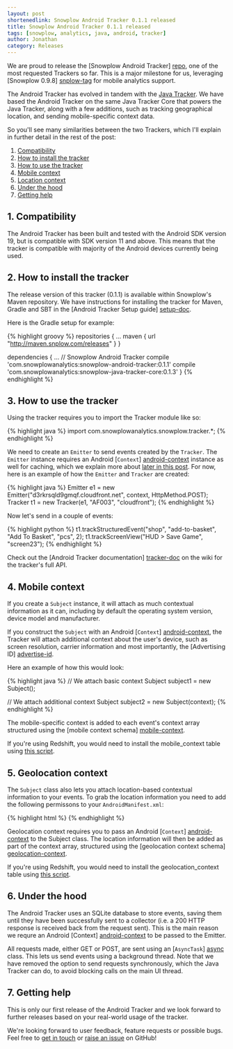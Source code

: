 ```yaml
---
layout: post
shortenedlink: Snowplow Android Tracker 0.1.1 released
title: Snowplow Android Tracker 0.1.1 released
tags: [snowplow, analytics, java, android, tracker]
author: Jonathan
category: Releases
---
```


We are proud to release the [Snowplow Android Tracker] [repo], one of the most requested Trackers so far. This is a major milestone for us, leveraging [Snowplow 0.9.8] [snplow-tag] for mobile analytics support.

The Android Tracker has evolved in tandem with the [Java Tracker][java-repo]. We have based the Android Tracker on the same Java Tracker Core that powers the Java Tracker, along with a few additions, such as tracking geographical location, and sending mobile-specific context data.

So you'll see many similarities between the two Trackers, which I'll explain in further detail in the rest of the post:

1. [Compatibility](/blog/2014/09/xx/snowplow-android-tracker-0.1.1-released/#compatibility)
2. [How to install the tracker](/blog/2014/09/xx/snowplow-android-tracker-0.1.1-released/#how-to-install)
3. [How to use the tracker](/blog/2014/09/xx/snowplow-android-tracker-0.1.1-released/#how-to-use)
4. [Mobile context](/blog/2014/09/xx/snowplow-android-tracker-0.1.1-released/#mobile-context)
5. [Location context](/blog/2014/09/xx/snowplow-android-tracker-0.1.1-released/#geolocation-context)
6. [Under the hood](/blog/2014/09/xx/snowplow-android-tracker-0.1.1-released/#under-the-hood)
7. [Getting help](/blog/2014/09/xx/snowplow-android-tracker-0.1.1-released/#help)

<!--more-->

<h2><a name="compatibility">1. Compatibility</a></h2>

The Android Tracker has been built and tested with the Android SDK version 19, but is compatible with SDK version 11 and above. This means that the tracker is compatible with majority of the Android devices currently being used.

<h2><a name="how-to-install">2. How to install the tracker</a></h2>

The release version of this tracker (0.1.1) is available within Snowplow's Maven repository. We have instructions for installing the tracker for Maven, Gradle and SBT in the [Android Tracker Setup guide] [setup-doc].

Here is the Gradle setup for example:

{% highlight groovy %}
repositories {
    ...
    maven {
        url "http://maven.snplow.com/releases"
    }
}

dependencies {
    ...
    // Snowplow Android Tracker
    compile 'com.snowplowanalytics:snowplow-android-tracker:0.1.1'
    compile 'com.snowplowanalytics:snowplow-java-tracker-core:0.1.3'
}
{% endhighlight %}

<h2><a name="how-to-use">3. How to use the tracker</a></h2>

Using the tracker requires you to import the Tracker module like so:

{% highlight java %}
import com.snowplowanalytics.snowplow.tracker.*;
{% endhighlight %}

We need to create an `Emitter` to send events created by the `Tracker`. The `Emitter` instance requires an Android [`Context`] [android-context] instance as well for caching, which we explain more about [later in this post](#under-the-hood). For now, here is an example of how the `Emitter` and `Tracker` are created:

{% highlight java %}
Emitter e1 = new Emitter("d3rkrsqld9gmqf.cloudfront.net", context, HttpMethod.POST);
Tracker t1 = new Tracker(e1, "AF003", "cloudfront");
{% endhighlight %}

Now let's send in a couple of events:

{% highlight python %}
t1.trackStructuredEvent("shop", "add-to-basket", "Add To Basket", "pcs", 2);
t1.trackScreenView("HUD > Save Game", "screen23");
{% endhighlight %}

Check out the [Android Tracker documentation] [tracker-doc] on the wiki for the tracker's full API.

<h2><a name="mobile-context">4. Mobile context</a></h2>

If you create a `Subject` instance, it will attach as much contextual information as it can, including by default the operating system version, device model and manufacturer.

If you construct the `Subject` with an Android [`Context`] [android-context], the Tracker will attach additional context about the user's device, such as screen resolution, carrier information and most importantly, the [Advertising ID] [advertise-id].

Here an example of how this would look:

{% highlight java %}
// We attach basic context
Subject subject1 = new Subject();

// We attach additional context
Subject subject2 = new Subject(context);
{% endhighlight %}

The mobile-specific context is added to each event's context array structured using the [mobile context schema] [mobile-context].

If you're using Redshift, you would need to install the mobile_context table using [this script][mobile-script].

<h2><a name="geolocation-context">5. Geolocation context</a></h2>

The `Subject` class also lets you attach location-based contextual information to your events. To grab the location information you need to add the following permissons to your `AndroidManifest.xml`:

{% highlight html %}
<uses-permission android:name="android.permission.ACCESS_COARSE_LOCATION" />
<uses-permission android:name="android.permission.ACCESS_FINE_LOCATION" />
{% endhighlight %}

Geolocation context requires you to pass an Android [`Context`] [android-context] to the Subject class. The location information will then be added as part of the context array, structured using the [geolocation context schema] [geolocation-context].

If you're using Redshift, you would need to install the geolocation_context table using [this script][geolocation-script].

<h2><a name="under-the-hood">6. Under the hood</a></h2>

The Android Tracker uses an SQLite database to store events, saving them until they have been successfully sent to a collector (i.e. a 200 HTTP response is received back from the request sent). This is the main reason we requre an Android [Context] [android-context] to be passed to the Emitter.

All requests made, either GET or POST, are sent using an [`AsyncTask`] [async] class. This lets us send events using a background thread. Note that we have removed the option to send requests synchronously, which the Java Tracker can do, to avoid blocking calls on the main UI thread.

<h2><a name="help">7. Getting help</a></h2>

This is only our first release of the Android Tracker and we look forward to further releases based on your real-world usage of the tracker.

We're looking forward to user feedback, feature requests or possible bugs. Feel free to [get in touch][talk-to-us] or [raise an issue][issues] on GitHub!

[repo]: https://github.com/snowplow/snowplow-android-tracker
[java-repo]: https://github.com/snowplow/snowplow-java-tracker
[snplow-tag]: https://github.com/snowplow/snowplow/releases/tag/0.9.8

[setup-doc]: https://github.com/snowplow/snowplow/wiki/Android-Tracker-Setup
[tracker-doc]: https://github.com/snowplow/snowplow/wiki/Android-and-Java-Tracker
[talk-to-us]: https://github.com/snowplow/snowplow/wiki/Talk-to-us
[issues]: https://github.com/snowplow/snowplow-android-tracker/issues

[ios-blog]: http://snowplowanalytics.com/blog/2014/09/xx/snowplow-ios-tracker-0.1.1-released/
[mobile-context]: http://iglucentral.com/schemas/com.snowplowanalytics.snowplow/mobile_context/jsonschema/1-0-0
[location-context]: http://iglucentral.com/schemas/com.snowplowanalytics.snowplow/geolocation_context/jsonschema/1-0-0

[async]: https://developer.android.com/reference/android/os/AsyncTask.html
[advertise-id]: https://developer.android.com/google/play-services/id.html
[android-context]: https://developer.android.com/reference/android/content/Context.html

[mobile-context]: http://iglucentral.com/schemas/com.snowplowanalytics.snowplow/mobile_context/jsonschema/1-0-0
[mobile-script]: https://github.com/snowplow/snowplow/blob/master/4-storage/redshift-storage/sql/com.snowplowanalytics.snowplow/mobile_context_1.sql

[geolocation-context]: http://iglucentral.com/schemas/com.snowplowanalytics.snowplow/geolocation_context/jsonschema/1-0-0
[geolocation-script]: https://github.com/snowplow/snowplow/blob/master/4-storage/redshift-storage/sql/com.snowplowanalytics.snowplow/geolocation_context_1.sql
